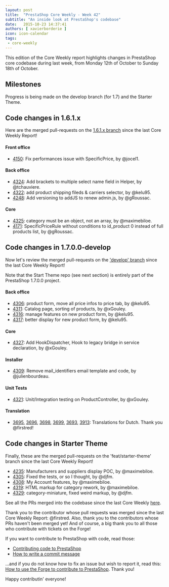 ```yaml
---
layout: post
title:  "PrestaShop Core Weekly - Week 42"
subtitle: "An inside look at PrestaShop's codebase"
date:   2015-10-23 14:37:41
authors: [ xavierborderie ]
icon: icon-calendar
tags:
 - core-weekly
---
```


This edition of the Core Weekly report highlights changes in PrestaShop core codebase during last week, from Monday 12th of October to Sunday 18th of October.


## Milestones

Progress is being made on the develop branch (for 1.7) and the Starter Theme.



 


## Code changes in 1.6.1.x

Here are the merged pull-requests on the [1.6.1.x branch](https://github.com/PrestaShop/PrestaShop/tree/1.6.1.x) since the last Core Weekly Report!
 

#### Front office


 * [4150](https://github.com/PrestaShop/PrestaShop/pull/4150): Fix performances issue with SpecificPrice, by @jocel1.

 
#### Back office
 

 * [4324](https://github.com/PrestaShop/PrestaShop/pull/4324): Add brackets to multiple select name field in Helper, by @tchauviere.
 * [4322](https://github.com/PrestaShop/PrestaShop/pull/4322): add product shipping fileds & carriers selector, by @kelu95.
 * [4248](https://github.com/PrestaShop/PrestaShop/pull/4248): Add versioning to addJS to renew admin.js, by @gRoussac.
 
 
#### Core
 

 * [4325](https://github.com/PrestaShop/PrestaShop/pull/4325): category must be an object, not an array, by @maximebiloe.
 * [4171](https://github.com/PrestaShop/PrestaShop/pull/4171): SpecificPriceRule without conditions to id_product 0 instead of full products list, by @gRoussac.

 
 
## Code changes in 1.7.0.0-develop

Now let's review the merged pull-requests on the ['develop' branch](https://github.com/PrestaShop/PrestaShop/tree/develop) since the last Core Weekly Report!

Note that the Start Theme repo (see next section) is entirely part of the PrestaShop 1.7.0.0 project.
 
 
#### Back office

 * [4306](https://github.com/PrestaShop/PrestaShop/pull/4306): product form, move all price infos to price tab, by @kelu95.
 * [4311](https://github.com/PrestaShop/PrestaShop/pull/4311): Catalog page, sorting of products, by @xGouley.
 * [4316](https://github.com/PrestaShop/PrestaShop/pull/4316): manage features on new product form, by @kelu95.
 * [4317](https://github.com/PrestaShop/PrestaShop/pull/4317): better display for new product form, by @kelu95.

 
 
#### Core

 * [4327](https://github.com/PrestaShop/PrestaShop/pull/4327): Add HookDispatcher, Hook to legacy bridge in service declaration, by @xGouley.


#### Installer

 * [4309](https://github.com/PrestaShop/PrestaShop/pull/4309): Remove mail_identifiers email template and code, by @julienbourdeau.
 

#### Unit Tests

 * [4321](https://github.com/PrestaShop/PrestaShop/pull/4321): Unit/Integration testing on ProductController, by @xGouley.
 
#### Translation

 * [3695](https://github.com/PrestaShop/PrestaShop/pull/3695), [3696](https://github.com/PrestaShop/PrestaShop/pull/3696), [3698](https://github.com/PrestaShop/PrestaShop/pull/3698), [3699](https://github.com/PrestaShop/PrestaShop/pull/3699), [3693](https://github.com/PrestaShop/PrestaShop/pull/3693), [3913](https://github.com/PrestaShop/PrestaShop/pull/3913): Translations for Dutch. Thank you @firstred! 
 
 
 
 
## Code changes in Starter Theme

Finally, these are the merged pull-requests on the 'feat/starter-theme' branch since the last Core Weekly Report!

 * [4235](https://github.com/PrestaShop/PrestaShop/pull/4235): Manufacturers and suppliers display POC, by @maximebiloe.
 * [4305](https://github.com/PrestaShop/PrestaShop/pull/4305): Fixed the tests, or so I thought, by @djfm.
 * [4308](https://github.com/PrestaShop/PrestaShop/pull/4308): My Account features, by @maximebiloe.
 * [4319](https://github.com/PrestaShop/PrestaShop/pull/4319): HTML markup for category rework, by @maximebiloe.
 * [4329](https://github.com/PrestaShop/PrestaShop/pull/4329): category-miniature, fixed weird markup, by @djfm.
 
 

 
See all the PRs merged into the codebase since the last Core Weekly [here](https://github.com/PrestaShop/PrestaShop/pulls?q=is%3Apr+merged%3A%3E2015-10-12+is%3Aclosed+sort%3Aupdated&utf8=%E2%9C%93).

Thank you to the contributor whose pull requests was merged since the last Core Weekly Report: @firstred. Also, thank you to the contributors whose PRs haven't been merged yet! And of course, a big thank you to all those who contribute with tickets on the Forge!

If you want to contribute to PrestaShop with code, read those:

 * [Contributing code to PrestaShop](http://doc.prestashop.com/display/PS16/Contributing+code+to+PrestaShop)
 * [How to write a commit message](http://doc.prestashop.com/display/PS16/How+to+write+a+commit+message)

...and if you do not know how to fix an issue but wish to report it, read this: [How to use the Forge to contribute to PrestaShop](http://doc.prestashop.com/display/PS16/How+to+use+the+Forge+to+contribute+to+PrestaShop). Thank you!

Happy contributin' everyone!

 
 
 
